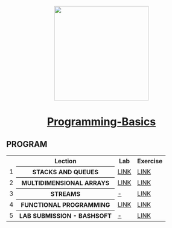 <p align="center"><img src="http://spaceappschallengebulgaria.eu/sites/default/files/softuni.png" width = 250 /></p>

# <a href="https://softuni.bg/trainings/1826/programming-basics-with-csharp-january-2018" rel="Programming-Basics"><p align="center"> Programming-Basics <p></a>

## PROGRAM
<table>
<tr>
  <th></th><th>Lection</th><th>Lab</th><th>Exercise</th>
</tr>
<tr>
  <td>1</td>
  <th>STACKS AND QUEUES</th>
  <td><a href="" >LINK</a></td>
  <td><a href="" >LINK</a></td>
</tr>
<tr>
  <td>2</td>
  <th>MULTIDIMENSIONAL ARRAYS</th>
  <td><a href="" >LINK</a></td>
  <td><a href="" >LINK</a></td>
<tr>
    <td>3</td>
    <th>STREAMS</th>
    <td><a href="" >-</a></td>
    <td><a href="" >LINK</a></td>
</tr>
</tr>
  <tr>
  <td>4</td>
    <th>FUNCTIONAL PROGRAMMING</th>
    <td><a href="" >LINK</a></td>
    <td><a href="" >LINK</a></td>
</tr>
<tr>
  <td>5</td>
    <th>LAB SUBMISSION - BASHSOFT</th>
    <td><a href="" >-</a></td>
    <td><a href="" >LINK</a></td>
</tr>
  </table>
